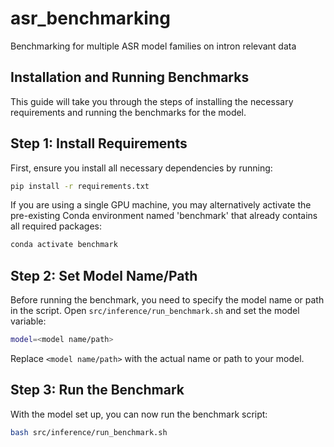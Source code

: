 # asr_benchmarking
Benchmarking for multiple ASR model families on intron relevant data


## Installation and Running Benchmarks

This guide will take you through the steps of installing the necessary requirements and running the benchmarks for the model.

## Step 1: Install Requirements

First, ensure you install all necessary dependencies by running:

```bash
pip install -r requirements.txt
```

If you are using a single GPU machine, you may alternatively activate the pre-existing Conda environment named 'benchmark' that already contains all required packages:

```bash
conda activate benchmark
```

## Step 2: Set Model Name/Path

Before running the benchmark, you need to specify the model name or path in the script. Open `src/inference/run_benchmark.sh` and set the model variable:

```bash
model=<model name/path>
```

Replace `<model name/path>` with the actual name or path to your model.

## Step 3: Run the Benchmark

With the model set up, you can now run the benchmark script:

```bash
bash src/inference/run_benchmark.sh
```

